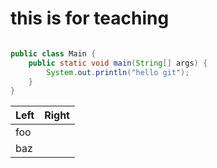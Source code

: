 # this is for teaching
```java

public class Main {
    public static void main(String[] args) {
        System.out.println("hello git");
    }
}

```

| Left | Right |
|------|:------|
| foo  |       |
| baz  |       |